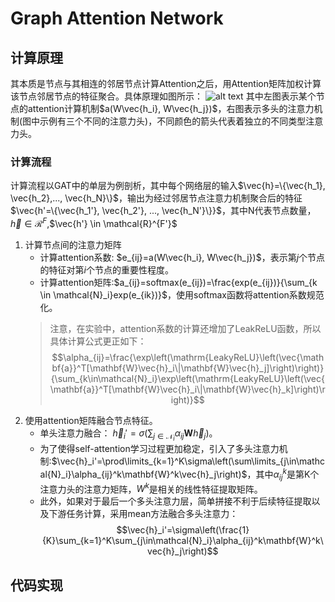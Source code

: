 # Graph Attention Network

## 计算原理
其本质是节点与其相连的邻居节点计算Attention之后，用Attention矩阵加权计算该节点邻居节点的特征聚合。具体原理如图所示：
![alt text](image.png)
其中左图表示某个节点的attention计算机制$a(W\vec{h_i}, W\vec{h_j})$，右图表示多头的注意力机制(图中示例有三个不同的注意力头)，不同颜色的箭头代表着独立的不同类型注意力头。

### 计算流程
计算流程以GAT中的单层为例剖析，其中每个网络层的输入$\vec{h}=\{\vec{h_1}, \vec{h_2},..., \vec{h_N}\}$，输出为经过邻居节点注意力机制聚合后的特征$\vec{h'=\{\vec{h_1'}, \vec{h_2'}, ..., \vec{h_N'}\}}$，其中N代表节点数量，$\vec{h} \in \mathcal{R}^F$,$\vec{h'} \in \mathcal{R}^{F'}$

1. 计算节点间的注意力矩阵
    - 计算attention系数: $e_{ij}=a(W\vec{h_i}, W\vec{h_j})$，表示第$j$个节点的特征对第$i$个节点的重要性程度。
    - 计算attention矩阵:$a_{ij}=softmax(e_{ij})=\frac{exp(e_{ij})}{\sum_{k \in \mathcal{N}_i}exp(e_{ik})}$，使用softmax函数将attention系数规范化。
    > 注意，在实验中，attention系数的计算还增加了LeakReLU函数，所以具体计算公式更正如下：
    > $$\alpha_{ij}=\frac{\exp\left(\mathrm{LeakyReLU}\left(\vec{\mathbf{a}}^T[\mathbf{W}\vec{h}_i\|\mathbf{W}\vec{h}_j]\right)\right)}{\sum_{k\in\mathcal{N}_i}\exp\left(\mathrm{LeakyReLU}\left(\vec{\mathbf{a}}^T[\mathbf{W}\vec{h}_i\|\mathbf{W}\vec{h}_k]\right)\right)}$$
2. 使用attention矩阵融合节点特征。
    - 单头注意力融合： $\vec{h}_i'=\sigma\left(\sum_{j\in\mathcal{N}_i}\alpha_{ij}\mathbf{W}\vec{h}_j\right)$。
    - 为了使得self-attention学习过程更加稳定，引入了多头注意力机制:$\vec{h}_i'=\prod\limits_{k=1}^K\sigma\left(\sum\limits_{j\in\mathcal{N}_i}\alpha_{ij}^k\mathbf{W}^k\vec{h}_j\right)$，其中$\alpha_{ij}^k$是第K个注意力头的注意力矩阵，$W^k$是相关的线性特征提取矩阵。
    - 此外，如果对于最后一个多头注意力层，简单拼接不利于后续特征提取以及下游任务计算，采用mean方法融合多头注意力：
    $$\vec{h}_i'=\sigma\left(\frac{1}{K}\sum_{k=1}^K\sum_{j\in\mathcal{N}_i}\alpha_{ij}^k\mathbf{W}^k\vec{h}_j\right)$$

## 代码实现
